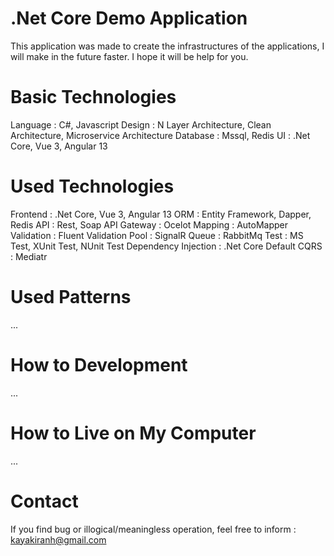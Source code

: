 # .Net Core Demo Application
This application was made to create the infrastructures of the applications, I will make in the future faster.
I hope it will be help for you.

# Basic Technologies
Language : C#, Javascript
Design : N Layer Architecture, Clean Architecture, Microservice Architecture
Database : Mssql, Redis
UI : .Net Core, Vue 3, Angular 13

# Used Technologies
Frontend : .Net Core, Vue 3, Angular 13
ORM : Entity Framework, Dapper, Redis
API : Rest, Soap
API Gateway : Ocelot
Mapping : AutoMapper
Validation : Fluent Validation
Pool : SignalR
Queue : RabbitMq
Test : MS Test, XUnit Test, NUnit Test
Dependency Injection : .Net Core Default
CQRS : Mediatr

# Used Patterns
...

# How to Development
...

# How to Live on My Computer
...

# Contact
If you find bug or illogical/meaningless operation, feel free to inform : kayakiranh@gmail.com
